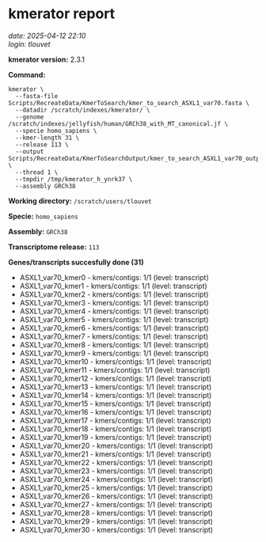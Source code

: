 # kmerator report
*date: 2025-04-12 22:10*  
*login: tlouvet*

**kmerator version:** 2.3.1

**Command:**

```
kmerator \
  --fasta-file Scripts/RecreateData/KmerToSearch/kmer_to_search_ASXL1_var70.fasta \
  --datadir /scratch/indexes/kmerator/ \
  --genome /scratch/indexes/jellyfish/human/GRCh38_with_MT_canonical.jf \
  --specie homo_sapiens \
  --kmer-length 31 \
  --release 113 \
  --output Scripts/RecreateData/KmerToSearchOutput/kmer_to_search_ASXL1_var70_output \
  --thread 1 \
  --tmpdir /tmp/kmerator_h_ynrk37 \
  --assembly GRCh38
```

**Working directory:** `/scratch/users/tlouvet`

**Specie:** `homo_sapiens`

**Assembly:** `GRCh38`

**Transcriptome release:** `113`

**Genes/transcripts succesfully done (31)**

- ASXL1_var70_kmer0 - kmers/contigs: 1/1 (level: transcript)
- ASXL1_var70_kmer1 - kmers/contigs: 1/1 (level: transcript)
- ASXL1_var70_kmer2 - kmers/contigs: 1/1 (level: transcript)
- ASXL1_var70_kmer3 - kmers/contigs: 1/1 (level: transcript)
- ASXL1_var70_kmer4 - kmers/contigs: 1/1 (level: transcript)
- ASXL1_var70_kmer5 - kmers/contigs: 1/1 (level: transcript)
- ASXL1_var70_kmer6 - kmers/contigs: 1/1 (level: transcript)
- ASXL1_var70_kmer7 - kmers/contigs: 1/1 (level: transcript)
- ASXL1_var70_kmer8 - kmers/contigs: 1/1 (level: transcript)
- ASXL1_var70_kmer9 - kmers/contigs: 1/1 (level: transcript)
- ASXL1_var70_kmer10 - kmers/contigs: 1/1 (level: transcript)
- ASXL1_var70_kmer11 - kmers/contigs: 1/1 (level: transcript)
- ASXL1_var70_kmer12 - kmers/contigs: 1/1 (level: transcript)
- ASXL1_var70_kmer13 - kmers/contigs: 1/1 (level: transcript)
- ASXL1_var70_kmer14 - kmers/contigs: 1/1 (level: transcript)
- ASXL1_var70_kmer15 - kmers/contigs: 1/1 (level: transcript)
- ASXL1_var70_kmer16 - kmers/contigs: 1/1 (level: transcript)
- ASXL1_var70_kmer17 - kmers/contigs: 1/1 (level: transcript)
- ASXL1_var70_kmer18 - kmers/contigs: 1/1 (level: transcript)
- ASXL1_var70_kmer19 - kmers/contigs: 1/1 (level: transcript)
- ASXL1_var70_kmer20 - kmers/contigs: 1/1 (level: transcript)
- ASXL1_var70_kmer21 - kmers/contigs: 1/1 (level: transcript)
- ASXL1_var70_kmer22 - kmers/contigs: 1/1 (level: transcript)
- ASXL1_var70_kmer23 - kmers/contigs: 1/1 (level: transcript)
- ASXL1_var70_kmer24 - kmers/contigs: 1/1 (level: transcript)
- ASXL1_var70_kmer25 - kmers/contigs: 1/1 (level: transcript)
- ASXL1_var70_kmer26 - kmers/contigs: 1/1 (level: transcript)
- ASXL1_var70_kmer27 - kmers/contigs: 1/1 (level: transcript)
- ASXL1_var70_kmer28 - kmers/contigs: 1/1 (level: transcript)
- ASXL1_var70_kmer29 - kmers/contigs: 1/1 (level: transcript)
- ASXL1_var70_kmer30 - kmers/contigs: 1/1 (level: transcript)
